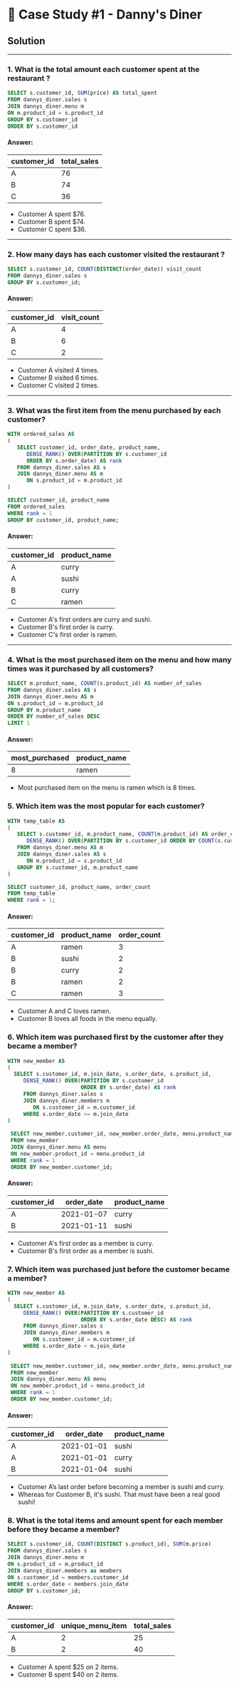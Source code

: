 # 🍣 Case Study #1 - Danny's Diner
## Solution

***

### 1. What is the total amount each customer spent at the restaurant ?

````sql
SELECT s.customer_id, SUM(price) AS total_spent
FROM dannys_diner.sales s
JOIN dannys_diner.menu m
ON m.product_id = s.product_id
GROUP BY s.customer_id
ORDER BY s.customer_id
````

#### Answer:
| customer_id | total_sales |
| ----------- | ----------- |
| A           | 76          |
| B           | 74          |
| C           | 36          |

- Customer A spent $76.
- Customer B spent $74.
- Customer C spent $36.

***

### 2. How many days has each customer visited the restaurant ?

````sql
SELECT s.customer_id, COUNT(DISTINCT(order_date)) visit_count
FROM dannys_diner.sales s
GROUP BY s.customer_id;
````

#### Answer:
| customer_id | visit_count |
| ----------- | ----------- |
| A           | 4          |
| B           | 6          |
| C           | 2          |

- Customer A visited 4 times.
- Customer B visited 6 times.
- Customer C visited 2 times.

***

### 3. What was the first item from the menu purchased by each customer?

````sql
WITH ordered_sales AS
(
   SELECT customer_id, order_date, product_name,
      DENSE_RANK() OVER(PARTITION BY s.customer_id
      ORDER BY s.order_date) AS rank
   FROM dannys_diner.sales AS s
   JOIN dannys_diner.menu AS m
      ON s.product_id = m.product_id
)

SELECT customer_id, product_name
FROM ordered_sales
WHERE rank = 1
GROUP BY customer_id, product_name;
````

#### Answer:
| customer_id | product_name | 
| ----------- | ----------- |
| A           | curry        | 
| A           | sushi        | 
| B           | curry        | 
| C           | ramen        |

- Customer A's first orders are curry and sushi.
- Customer B's first order is curry.
- Customer C's first order is ramen.

***

### 4. What is the most purchased item on the menu and how many times was it purchased by all customers?

````sql
SELECT m.product_name, COUNT(s.product_id) AS number_of_sales
FROM dannys_diner.sales AS s
JOIN dannys_diner.menu AS m
ON s.product_id = m.product_id
GROUP BY m.product_name 
ORDER BY number_of_sales DESC
LIMIT 1
````

#### Answer:
| most_purchased | product_name | 
| ----------- | ----------- |
| 8       | ramen |

- Most purchased item on the menu is ramen which is 8 times.

### 5. Which item was the most popular for each customer?

````sql
WITH temp_table AS
(
   SELECT s.customer_id, m.product_name, COUNT(m.product_id) AS order_count,
      DENSE_RANK() OVER(PARTITION BY s.customer_id ORDER BY COUNT(s.customer_id) DESC) AS rank
   FROM dannys_diner.menu AS m
   JOIN dannys_diner.sales AS s
      ON m.product_id = s.product_id
   GROUP BY s.customer_id, m.product_name
)

SELECT customer_id, product_name, order_count
FROM temp_table
WHERE rank = 1;
````

#### Answer:
| customer_id | product_name | order_count |
| ----------- | ---------- |------------  |
| A           | ramen        |  3   |
| B           | sushi        |  2   |
| B           | curry        |  2   |
| B           | ramen        |  2   |
| C           | ramen        |  3   |

- Customer A and C loves ramen.
- Customer B loves all foods in the menu equally.
### 6. Which item was purchased first by the customer after they became a member?

````sql
WITH new_member AS
(
  SELECT s.customer_id, m.join_date, s.order_date, s.product_id,
  	 DENSE_RANK() OVER(PARTITION BY s.customer_id 
                       ORDER BY s.order_date) AS rank
  	 FROM dannys_diner.sales s
  	 JOIN dannys_diner.members m
  	 	ON s.customer_id = m.customer_id
  	 WHERE s.order_date >= m.join_date
)
     
 SELECT new_member.customer_id, new_member.order_date, menu.product_name
 FROM new_member
 JOIN dannys_diner.menu AS menu
 ON new_member.product_id = menu.product_id
 WHERE rank = 1
 ORDER BY new_member.customer_id;
````
#### Answer:
| customer_id | order_date  | product_name |
| ----------- | ---------- |----------  |
| A           | 2021-01-07 | curry        |
| B           | 2021-01-11 | sushi        |

- Customer A's first order as a member is curry.
- Customer B's first order as a member is sushi.

### 7. Which item was purchased just before the customer became a member?

````sql
WITH new_member AS
(
  SELECT s.customer_id, m.join_date, s.order_date, s.product_id,
  	 DENSE_RANK() OVER(PARTITION BY s.customer_id 
                       ORDER BY s.order_date DESC) AS rank
  	 FROM dannys_diner.sales s
  	 JOIN dannys_diner.members m
  	 	ON s.customer_id = m.customer_id
  	 WHERE s.order_date < m.join_date
)
     
 SELECT new_member.customer_id, new_member.order_date, menu.product_name
 FROM new_member
 JOIN dannys_diner.menu AS menu
 ON new_member.product_id = menu.product_id
 WHERE rank = 1
 ORDER BY new_member.customer_id;

````

#### Answer:
| customer_id | order_date  | product_name |
| ----------- | ---------- |----------  |
| A           | 2021-01-01 |  sushi        |
| A           | 2021-01-01 |  curry        |
| B           | 2021-01-04 |  sushi        |

- Customer A’s last order before becoming a member is sushi and curry.
- Whereas for Customer B, it's sushi. That must have been a real good sushi!

### 8. What is the total items and amount spent for each member before they became a member?

````sql
SELECT s.customer_id, COUNT(DISTINCT s.product_id), SUM(m.price)
FROM dannys_diner.sales s
JOIN dannys_diner.menu m
ON s.product_id = m.product_id
JOIN dannys_diner.members as members
ON s.customer_id = members.customer_id
WHERE s.order_date < members.join_date
GROUP BY s.customer_id;
````

#### Answer:
| customer_id | unique_menu_item | total_sales |
| ----------- | ---------- |----------  |
| A           | 2 |  25       |
| B           | 2 |  40       |

- Customer A spent $25 on 2 items.
- Customer B spent $40 on 2 items.
